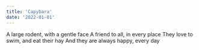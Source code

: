 ```yaml
---
title: 'Capybara'
date: '2022-01-01'
---
```


A large rodent, with a gentle face
A friend to all, in every place
They love to swim, and eat their hay 
And they are always happy, every day 
